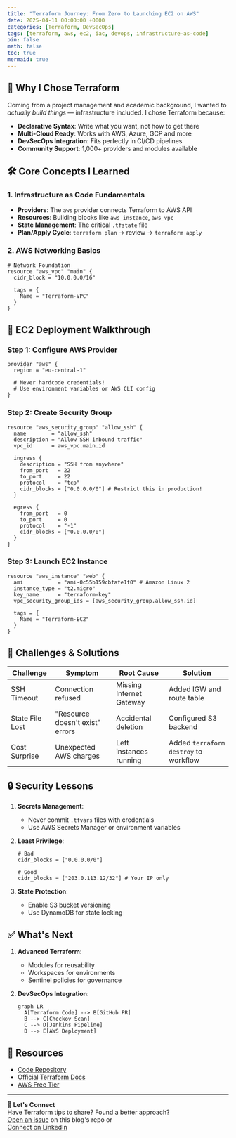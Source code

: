 ```yaml
---
title: "Terraform Journey: From Zero to Launching EC2 on AWS"
date: 2025-04-11 00:00:00 +0000
categories: [Terraform, DevSecOps]
tags: [terraform, aws, ec2, iac, devops, infrastructure-as-code]
pin: false
math: false
toc: true
mermaid: true
---
```


## 🧠 Why I Chose Terraform

Coming from a project management and academic background, I wanted to *actually build things* — infrastructure included. I chose Terraform because:

- **Declarative Syntax**: Write what you want, not how to get there
- **Multi-Cloud Ready**: Works with AWS, Azure, GCP and more
- **DevSecOps Integration**: Fits perfectly in CI/CD pipelines
- **Community Support**: 1,000+ providers and modules available

## 🛠️ Core Concepts I Learned

### 1. Infrastructure as Code Fundamentals
- **Providers**: The `aws` provider connects Terraform to AWS API
- **Resources**: Building blocks like `aws_instance`, `aws_vpc`
- **State Management**: The critical `.tfstate` file
- **Plan/Apply Cycle**: `terraform plan` → review → `terraform apply`

### 2. AWS Networking Basics
```hcl
# Network Foundation
resource "aws_vpc" "main" {
  cidr_block = "10.0.0.0/16"
  
  tags = {
    Name = "Terraform-VPC"
  }
}
```

## 🔧 EC2 Deployment Walkthrough

### Step 1: Configure AWS Provider
```hcl
provider "aws" {
  region = "eu-central-1"
  
  # Never hardcode credentials!
  # Use environment variables or AWS CLI config
}
```

### Step 2: Create Security Group
```hcl
resource "aws_security_group" "allow_ssh" {
  name        = "allow_ssh"
  description = "Allow SSH inbound traffic"
  vpc_id      = aws_vpc.main.id

  ingress {
    description = "SSH from anywhere"
    from_port   = 22
    to_port     = 22
    protocol    = "tcp"
    cidr_blocks = ["0.0.0.0/0"] # Restrict this in production!
  }

  egress {
    from_port   = 0
    to_port     = 0
    protocol    = "-1"
    cidr_blocks = ["0.0.0.0/0"]
  }
}
```

### Step 3: Launch EC2 Instance
```hcl
resource "aws_instance" "web" {
  ami           = "ami-0c55b159cbfafe1f0" # Amazon Linux 2
  instance_type = "t2.micro"
  key_name      = "terraform-key"
  vpc_security_group_ids = [aws_security_group.allow_ssh.id]

  tags = {
    Name = "Terraform-EC2"
  }
}
```

## 🚧 Challenges & Solutions

| Challenge | Symptom | Root Cause | Solution |
|-----------|---------|------------|----------|
| SSH Timeout | Connection refused | Missing Internet Gateway | Added IGW and route table |
| State File Lost | "Resource doesn't exist" errors | Accidental deletion | Configured S3 backend |
| Cost Surprise | Unexpected AWS charges | Left instances running | Added `terraform destroy` to workflow |

## 🔒 Security Lessons

1. **Secrets Management**:
   - Never commit `.tfvars` files with credentials
   - Use AWS Secrets Manager or environment variables

2. **Least Privilege**:
   ```hcl
   # Bad
   cidr_blocks = ["0.0.0.0/0"]
   
   # Good
   cidr_blocks = ["203.0.113.12/32"] # Your IP only
   ```

3. **State Protection**:
   - Enable S3 bucket versioning
   - Use DynamoDB for state locking

## ✅ What's Next

1. **Advanced Terraform**:
   - Modules for reusability
   - Workspaces for environments
   - Sentinel policies for governance

2. **DevSecOps Integration**:
   ```mermaid
   graph LR
     A[Terraform Code] --> B[GitHub PR]
     B --> C[Checkov Scan]
     C --> D[Jenkins Pipeline]
     D --> E[AWS Deployment]
   ```

## 🔗 Resources

- [Code Repository](https://github.com/devyogi7579/tf-infra-ec2)
- [Official Terraform Docs](https://developer.hashicorp.com/terraform)
- [AWS Free Tier](https://aws.amazon.com/free)

---

💬 **Let's Connect**  
Have Terraform tips to share? Found a better approach?  
[Open an issue](https://github.com/gandalops/gandalops.github.io/issues) on this blog's repo or  
[Connect on LinkedIn](https://linkedin.com/in/yourprofile)